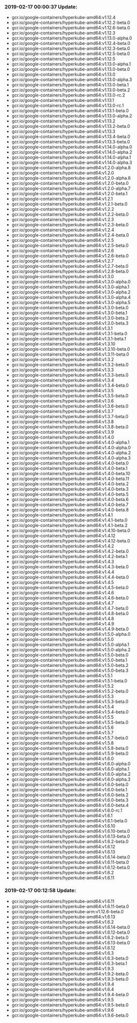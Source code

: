 ### 2019-02-17 00:00:37 Update:

- gcr.io/google-containers/hyperkube-amd64:v1.12.4
- gcr.io/google-containers/hyperkube-amd64:v1.12.2-beta.0
- gcr.io/google-containers/hyperkube-amd64:v1.12.6-beta.0
- gcr.io/google-containers/hyperkube-amd64:v1.12.3
- gcr.io/google-containers/hyperkube-amd64:v1.13.0-alpha.0
- gcr.io/google-containers/hyperkube-amd64:v1.12.4-beta.0
- gcr.io/google-containers/hyperkube-amd64:v1.12.3-beta.0
- gcr.io/google-containers/hyperkube-amd64:v1.12.5-beta.0
- gcr.io/google-containers/hyperkube-amd64:v1.12.5
- gcr.io/google-containers/hyperkube-amd64:v1.13.0-alpha.1
- gcr.io/google-containers/hyperkube-amd64:v1.13.0-beta.0
- gcr.io/google-containers/hyperkube-amd64:v1.13.0
- gcr.io/google-containers/hyperkube-amd64:v1.13.0-alpha.3
- gcr.io/google-containers/hyperkube-amd64:v1.13.0-beta.1
- gcr.io/google-containers/hyperkube-amd64:v1.13.0-beta.2
- gcr.io/google-containers/hyperkube-amd64:v1.13.0-rc.2
- gcr.io/google-containers/hyperkube-amd64:v1.13.1
- gcr.io/google-containers/hyperkube-amd64:v1.13.0-rc.1
- gcr.io/google-containers/hyperkube-amd64:v1.13.1-beta.0
- gcr.io/google-containers/hyperkube-amd64:v1.13.0-alpha.2
- gcr.io/google-containers/hyperkube-amd64:v1.13.2
- gcr.io/google-containers/hyperkube-amd64:v1.13.2-beta.0
- gcr.io/google-containers/hyperkube-amd64:v1.13.3
- gcr.io/google-containers/hyperkube-amd64:v1.13.4-beta.0
- gcr.io/google-containers/hyperkube-amd64:v1.13.3-beta.0
- gcr.io/google-containers/hyperkube-amd64:v1.14.0-alpha.0
- gcr.io/google-containers/hyperkube-amd64:v1.14.0-alpha.2
- gcr.io/google-containers/hyperkube-amd64:v1.14.0-alpha.1
- gcr.io/google-containers/hyperkube-amd64:v1.14.0-alpha.3
- gcr.io/google-containers/hyperkube-amd64:v1.2.0-alpha.8
- gcr.io/google-containers/hyperkube-amd64:v1.2.0
- gcr.io/google-containers/hyperkube-amd64:v1.2.0-alpha.6
- gcr.io/google-containers/hyperkube-amd64:v1.2.0-beta.0
- gcr.io/google-containers/hyperkube-amd64:v1.2.0-alpha.7
- gcr.io/google-containers/hyperkube-amd64:v1.2.0-beta.1
- gcr.io/google-containers/hyperkube-amd64:v1.2.1
- gcr.io/google-containers/hyperkube-amd64:v1.2.1-beta.0
- gcr.io/google-containers/hyperkube-amd64:v1.2.2
- gcr.io/google-containers/hyperkube-amd64:v1.2.2-beta.0
- gcr.io/google-containers/hyperkube-amd64:v1.2.3
- gcr.io/google-containers/hyperkube-amd64:v1.2.3-beta.0
- gcr.io/google-containers/hyperkube-amd64:v1.2.4
- gcr.io/google-containers/hyperkube-amd64:v1.2.4-beta.0
- gcr.io/google-containers/hyperkube-amd64:v1.2.5
- gcr.io/google-containers/hyperkube-amd64:v1.2.5-beta.0
- gcr.io/google-containers/hyperkube-amd64:v1.2.6
- gcr.io/google-containers/hyperkube-amd64:v1.2.6-beta.0
- gcr.io/google-containers/hyperkube-amd64:v1.2.7
- gcr.io/google-containers/hyperkube-amd64:v1.2.7-beta.0
- gcr.io/google-containers/hyperkube-amd64:v1.2.8-beta.0
- gcr.io/google-containers/hyperkube-amd64:v1.3.0
- gcr.io/google-containers/hyperkube-amd64:v1.3.0-alpha.0
- gcr.io/google-containers/hyperkube-amd64:v1.3.0-alpha.1
- gcr.io/google-containers/hyperkube-amd64:v1.3.0-alpha.2
- gcr.io/google-containers/hyperkube-amd64:v1.3.0-alpha.4
- gcr.io/google-containers/hyperkube-amd64:v1.3.0-alpha.5
- gcr.io/google-containers/hyperkube-amd64:v1.3.0-beta.0
- gcr.io/google-containers/hyperkube-amd64:v1.3.0-beta.1
- gcr.io/google-containers/hyperkube-amd64:v1.3.0-beta.2
- gcr.io/google-containers/hyperkube-amd64:v1.3.0-beta.3
- gcr.io/google-containers/hyperkube-amd64:v1.3.1
- gcr.io/google-containers/hyperkube-amd64:v1.3.1-beta.0
- gcr.io/google-containers/hyperkube-amd64:v1.3.1-beta.1
- gcr.io/google-containers/hyperkube-amd64:v1.3.10
- gcr.io/google-containers/hyperkube-amd64:v1.3.10-beta.0
- gcr.io/google-containers/hyperkube-amd64:v1.3.11-beta.0
- gcr.io/google-containers/hyperkube-amd64:v1.3.2
- gcr.io/google-containers/hyperkube-amd64:v1.3.2-beta.0
- gcr.io/google-containers/hyperkube-amd64:v1.3.3
- gcr.io/google-containers/hyperkube-amd64:v1.3.3-beta.0
- gcr.io/google-containers/hyperkube-amd64:v1.3.4
- gcr.io/google-containers/hyperkube-amd64:v1.3.4-beta.0
- gcr.io/google-containers/hyperkube-amd64:v1.3.5
- gcr.io/google-containers/hyperkube-amd64:v1.3.5-beta.0
- gcr.io/google-containers/hyperkube-amd64:v1.3.6
- gcr.io/google-containers/hyperkube-amd64:v1.3.6-beta.0
- gcr.io/google-containers/hyperkube-amd64:v1.3.7
- gcr.io/google-containers/hyperkube-amd64:v1.3.7-beta.0
- gcr.io/google-containers/hyperkube-amd64:v1.3.8
- gcr.io/google-containers/hyperkube-amd64:v1.3.8-beta.0
- gcr.io/google-containers/hyperkube-amd64:v1.3.9
- gcr.io/google-containers/hyperkube-amd64:v1.4.0
- gcr.io/google-containers/hyperkube-amd64:v1.4.0-alpha.1
- gcr.io/google-containers/hyperkube-amd64:v1.4.0-alpha.0
- gcr.io/google-containers/hyperkube-amd64:v1.4.0-alpha.2
- gcr.io/google-containers/hyperkube-amd64:v1.4.0-alpha.3
- gcr.io/google-containers/hyperkube-amd64:v1.4.0-beta.0
- gcr.io/google-containers/hyperkube-amd64:v1.4.0-beta.1
- gcr.io/google-containers/hyperkube-amd64:v1.4.0-beta.10
- gcr.io/google-containers/hyperkube-amd64:v1.4.0-beta.11
- gcr.io/google-containers/hyperkube-amd64:v1.4.0-beta.2
- gcr.io/google-containers/hyperkube-amd64:v1.4.0-beta.3
- gcr.io/google-containers/hyperkube-amd64:v1.4.0-beta.5
- gcr.io/google-containers/hyperkube-amd64:v1.4.0-beta.6
- gcr.io/google-containers/hyperkube-amd64:v1.4.0-beta.7
- gcr.io/google-containers/hyperkube-amd64:v1.4.0-beta.8
- gcr.io/google-containers/hyperkube-amd64:v1.4.1
- gcr.io/google-containers/hyperkube-amd64:v1.4.1-beta.0
- gcr.io/google-containers/hyperkube-amd64:v1.4.1-beta.2
- gcr.io/google-containers/hyperkube-amd64:v1.4.10-beta.0
- gcr.io/google-containers/hyperkube-amd64:v1.4.12
- gcr.io/google-containers/hyperkube-amd64:v1.4.12-beta.0
- gcr.io/google-containers/hyperkube-amd64:v1.4.2
- gcr.io/google-containers/hyperkube-amd64:v1.4.2-beta.0
- gcr.io/google-containers/hyperkube-amd64:v1.4.2-beta.1
- gcr.io/google-containers/hyperkube-amd64:v1.4.3
- gcr.io/google-containers/hyperkube-amd64:v1.4.3-beta.0
- gcr.io/google-containers/hyperkube-amd64:v1.4.4
- gcr.io/google-containers/hyperkube-amd64:v1.4.4-beta.0
- gcr.io/google-containers/hyperkube-amd64:v1.4.5
- gcr.io/google-containers/hyperkube-amd64:v1.4.5-beta.0
- gcr.io/google-containers/hyperkube-amd64:v1.4.6
- gcr.io/google-containers/hyperkube-amd64:v1.4.6-beta.0
- gcr.io/google-containers/hyperkube-amd64:v1.4.7
- gcr.io/google-containers/hyperkube-amd64:v1.4.7-beta.0
- gcr.io/google-containers/hyperkube-amd64:v1.4.8-beta.0
- gcr.io/google-containers/hyperkube-amd64:v1.4.8
- gcr.io/google-containers/hyperkube-amd64:v1.4.9
- gcr.io/google-containers/hyperkube-amd64:v1.4.9-beta.0
- gcr.io/google-containers/hyperkube-amd64:v1.5.0-alpha.0
- gcr.io/google-containers/hyperkube-amd64:v1.5.0
- gcr.io/google-containers/hyperkube-amd64:v1.5.0-alpha.1
- gcr.io/google-containers/hyperkube-amd64:v1.5.0-alpha.2
- gcr.io/google-containers/hyperkube-amd64:v1.5.0-beta.0
- gcr.io/google-containers/hyperkube-amd64:v1.5.0-beta.1
- gcr.io/google-containers/hyperkube-amd64:v1.5.0-beta.2
- gcr.io/google-containers/hyperkube-amd64:v1.5.0-beta.3
- gcr.io/google-containers/hyperkube-amd64:v1.5.1
- gcr.io/google-containers/hyperkube-amd64:v1.5.1-beta.0
- gcr.io/google-containers/hyperkube-amd64:v1.5.2
- gcr.io/google-containers/hyperkube-amd64:v1.5.2-beta.0
- gcr.io/google-containers/hyperkube-amd64:v1.5.3
- gcr.io/google-containers/hyperkube-amd64:v1.5.3-beta.0
- gcr.io/google-containers/hyperkube-amd64:v1.5.4
- gcr.io/google-containers/hyperkube-amd64:v1.5.4-beta.0
- gcr.io/google-containers/hyperkube-amd64:v1.5.5
- gcr.io/google-containers/hyperkube-amd64:v1.5.5-beta.0
- gcr.io/google-containers/hyperkube-amd64:v1.5.6
- gcr.io/google-containers/hyperkube-amd64:v1.5.7
- gcr.io/google-containers/hyperkube-amd64:v1.5.7-beta.0
- gcr.io/google-containers/hyperkube-amd64:v1.5.8
- gcr.io/google-containers/hyperkube-amd64:v1.5.8-beta.0
- gcr.io/google-containers/hyperkube-amd64:v1.5.9-beta.0
- gcr.io/google-containers/hyperkube-amd64:v1.6.0
- gcr.io/google-containers/hyperkube-amd64:v1.6.0-alpha.0
- gcr.io/google-containers/hyperkube-amd64:v1.6.0-alpha.1
- gcr.io/google-containers/hyperkube-amd64:v1.6.0-alpha.2
- gcr.io/google-containers/hyperkube-amd64:v1.6.0-alpha.3
- gcr.io/google-containers/hyperkube-amd64:v1.6.0-beta.0
- gcr.io/google-containers/hyperkube-amd64:v1.6.0-beta.1
- gcr.io/google-containers/hyperkube-amd64:v1.6.0-beta.2
- gcr.io/google-containers/hyperkube-amd64:v1.6.0-beta.3
- gcr.io/google-containers/hyperkube-amd64:v1.6.0-beta.4
- gcr.io/google-containers/hyperkube-amd64:v1.6.0-rc.1
- gcr.io/google-containers/hyperkube-amd64:v1.6.1
- gcr.io/google-containers/hyperkube-amd64:v1.6.1-beta.0
- gcr.io/google-containers/hyperkube-amd64:v1.6.10
- gcr.io/google-containers/hyperkube-amd64:v1.6.10-beta.0
- gcr.io/google-containers/hyperkube-amd64:v1.6.13-beta.0
- gcr.io/google-containers/hyperkube-amd64:v1.6.2-beta.0
- gcr.io/google-containers/hyperkube-amd64:v1.6.12
- gcr.io/google-containers/hyperkube-amd64:v1.6.13
- gcr.io/google-containers/hyperkube-amd64:v1.6.14-beta.0
- gcr.io/google-containers/hyperkube-amd64:v1.6.11-beta.0
- gcr.io/google-containers/hyperkube-amd64:v1.6.12-beta.0
- gcr.io/google-containers/hyperkube-amd64:v1.6.2
- gcr.io/google-containers/hyperkube-amd64:v1.6.11
### 2019-02-17 00:12:58 Update:

- gcr.io/google-containers/hyperkube-amd64:v1.6.11
- gcr.io/google-containers/hyperkube-amd64:v1.6.11-beta.0
- gcr.io/google-containers/hyperkube-arm:v1.12.6-beta.0
- gcr.io/google-containers/hyperkube-amd64:v1.6.13
- gcr.io/google-containers/hyperkube-amd64:v1.6.2
- gcr.io/google-containers/hyperkube-amd64:v1.6.14-beta.0
- gcr.io/google-containers/hyperkube-amd64:v1.6.12-beta.0
- gcr.io/google-containers/hyperkube-amd64:v1.6.2-beta.0
- gcr.io/google-containers/hyperkube-amd64:v1.6.13-beta.0
- gcr.io/google-containers/hyperkube-amd64:v1.6.12
- gcr.io/google-containers/hyperkube-amd64:v1.6.3
- gcr.io/google-containers/hyperkube-amd64:v1.6.3-beta.0
- gcr.io/google-containers/hyperkube-amd64:v1.6.3-beta.1
- gcr.io/google-containers/hyperkube-amd64:v1.9.3
- gcr.io/google-containers/hyperkube-amd64:v1.9.2-beta.0
- gcr.io/google-containers/hyperkube-amd64:v1.9.3-beta.0
- gcr.io/google-containers/hyperkube-amd64:v1.9.4
- gcr.io/google-containers/hyperkube-amd64:v1.6.4
- gcr.io/google-containers/hyperkube-amd64:v1.9.4-beta.0
- gcr.io/google-containers/hyperkube-amd64:v1.9.5
- gcr.io/google-containers/hyperkube-amd64:v1.9.5-beta.0
- gcr.io/google-containers/hyperkube-amd64:v1.9.6
- gcr.io/google-containers/hyperkube-amd64:v1.9.6-beta.0

